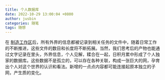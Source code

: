 ```yaml
---
title: 个人数据库
date: 2022-10-29 13:00:04 +0800
author: jusbin
categories: 随笔
tags: 随想
---
```

在 [制造工作区](/posts/制造工作区)后，所有外界的信息都被记录到相关任务的文件中，随着日常工作的不断推进，这些文件的数目和长度将不断拓展。当然，我们思考后的产物也能通过文字记录在里头，外界信息，个人见解，糅合在一起，日积月累中形成了个人独家的数据库。这些数据不是孤立的，可以存在各种关联，构成一张巨大的网，孕育出个人对这个世界的认识和看法。新增的一点点内容都可能连接起原本独立的子网，产生质的变化。

